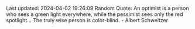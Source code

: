 Last updated: 2024-04-02 19:26:09
Random Quote: An optimist is a person who sees a green light everywhere, while the pessimist sees only the red spotlight... The truly wise person is color-blind. - Albert Schweitzer
